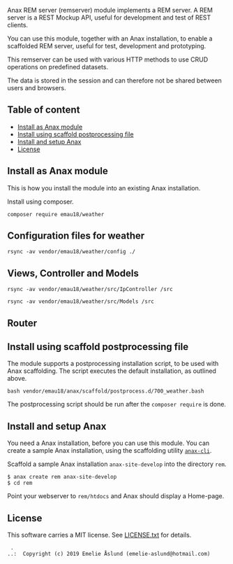 Anax REM server (remserver) module implements a REM server. A REM server is a REST Mockup API, useful for development and test of REST clients.

You can use this module, together with an Anax installation, to enable a scaffolded REM server, useful for test, development and prototyping.

This remserver can be used with various HTTP methods to use CRUD operations on predefined datasets.

The data is stored in the session and can therefore not be shared between users and browsers.



Table of content
------------------------------------

* [Install as Anax module](#Install-as-Anax-module)
* [Install using scaffold postprocessing file](#Install-using-scaffold-postprocessing-file)
* [Install and setup Anax](#Install-and-setup-Anax)
* [License](#License)


Install as Anax module
------------------------------------

This is how you install the module into an existing Anax installation.

Install using composer.

```
composer require emau18/weather
```

## Configuration files for weather

```
rsync -av vendor/emau18/weather/config ./
```

## Views, Controller and Models

```
rsync -av vendor/emau18/weather/src/IpController /src

```

```
rsync -av vendor/emau18/weather/src/Models /src

```

## Router


Install using scaffold postprocessing file
------------------------------------

The module supports a postprocessing installation script, to be used with Anax scaffolding. The script executes the default installation, as outlined above.

```text
bash vendor/emau18/anax/scaffold/postprocess.d/700_weather.bash
```

The postprocessing script should be run after the `composer require` is done.



Install and setup Anax
------------------------------------

You need a Anax installation, before you can use this module. You can create a sample Anax installation, using the scaffolding utility [`anax-cli`](https://github.com/canax/anax-cli).

Scaffold a sample Anax installation `anax-site-develop` into the directory `rem`.

```
$ anax create rem anax-site-develop
$ cd rem
```

Point your webserver to `rem/htdocs` and Anax should display a Home-page.




License
------------------

This software carries a MIT license. See [LICENSE.txt](LICENSE.txt) for details.



```
 .  
..:  Copyright (c) 2019 Emelie Åslund (emelie-aslund@hotmail.com)
```
